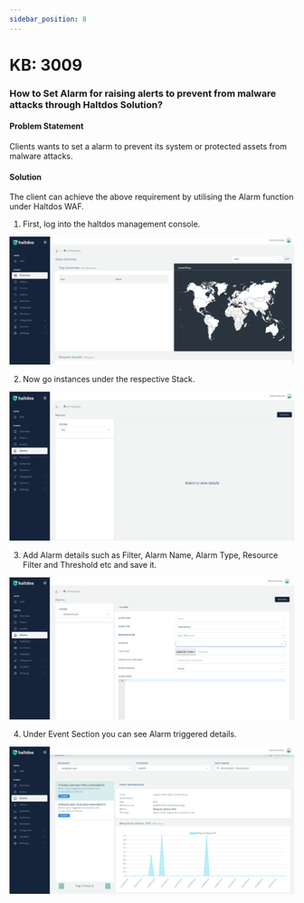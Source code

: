 ```yaml
---
sidebar_position: 8
---
```


# KB: 3009

### How to Set Alarm for raising alerts to prevent from malware attacks through Haltdos Solution?

#### Problem Statement

Clients wants to set a alarm to prevent its system or protected assets from malware attacks.

#### Solution

The client can achieve the above requirement by utilising the Alarm function under Haltdos WAF.

1. First, log into the haltdos management console.

![alarm](/img/knowledgebase/alarm1.png)

2. Now go instances under the respective Stack.

![alarm](/img/knowledgebase/alarm2.png)

3. Add Alarm details such as Filter, Alarm Name, Alarm Type, Resource Filter and Threshold etc and save it.

![alarm](/img/knowledgebase/alarm3.png)

4. Under Event Section  you can see Alarm triggered details.

![alarm](/img/knowledgebase/alarm4.png)

